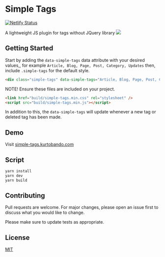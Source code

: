 # Simple Tags

[![Netlify Status](https://api.netlify.com/api/v1/badges/f69a391e-2a70-497c-806b-ad60340cfd00/deploy-status)](https://app.netlify.com/sites/naughty-goldberg-3160c7/deploys)

A lightweight JS plugin for tags without JQuery library
![](https://simple-tags.kurtobando.com/simple-tags.gif)

## Getting Started

Start by adding the `data-simple-tags` data attribute with your desired values,, for example `Article, Blog, Page, Post, Category, Updates` then, include `.simple-tags` for the default style.

```html
<div class="simple-tags" data-simple-tags="Article, Blog, Page, Post, Category, Updates"></div>
```

NOTE! Ensure these files are included on your project.

```html
<link href="build/simple-tags.min.css" rel="stylesheet" />
<script src="build/simple-tags.min.js"></script>
```

In addition to this, the `data-simple-tags` will update whenever a new tag or deleted tag has been made.

## Demo

Visit [simple-tags.kurtobando.com](https://simple-tags.kurtobando.com)

## Script

```bash
yarn install
yarn dev
yarn build
```

## Contributing

Pull requests are welcome. For major changes, please open an issue first to discuss what you would like to change.

Please make sure to update tests as appropriate.

## License

[MIT](https://choosealicense.com/licenses/mit/)
